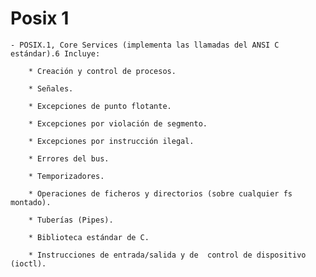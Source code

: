 
# Posix 1

    - POSIX.1, Core Services (implementa las llamadas del ANSI C estándar).6​ Incluye:

        * Creación y control de procesos.
        
        * Señales.
        
        * Excepciones de punto flotante.
        
        * Excepciones por violación de segmento.
        
        * Excepciones por instrucción ilegal.
        
        * Errores del bus.
        
        * Temporizadores.
        
        * Operaciones de ficheros y directorios (sobre cualquier fs montado).
        
        * Tuberías (Pipes).
        
        * Biblioteca estándar de C.
        
        * Instrucciones de entrada/salida y de  control de dispositivo (ioctl).